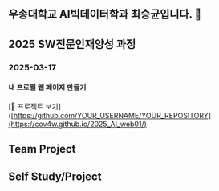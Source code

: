 ## 우송대학교 AI빅데이터학과 최승균입니다. 👋

<!--
**Cov4w/Cov4w** is a ✨ _special_ ✨ repository because its `README.md` (this file) appears on your GitHub profile.

Here are some ideas to get you started:

- 🔭 I’m currently working on ...
- 🌱 I’m currently learning ...
- 👯 I’m looking to collaborate on ...
- 🤔 I’m looking for help with ...
- 💬 Ask me about ...
- 📫 How to reach me: ...
- 😄 Pronouns: ...
- ⚡ Fun fact: ...
-->
## 2025 SW전문인재양성 과정
### 2025-03-17
#### 내 프로필 웹 페이지 만들기
[🔗 프로젝트 보기]([https://github.com/YOUR_USERNAME/YOUR_REPOSITORY](https://cov4w.github.io/2025_AI_web01/)

## Team Project

## Self Study/Project
